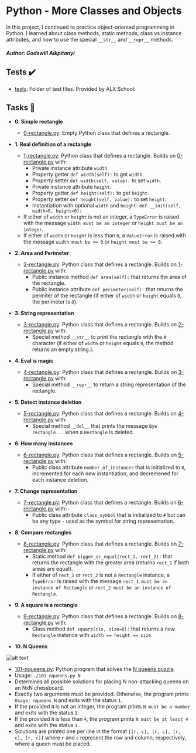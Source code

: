 # Python - More Classes and Objects

In this project, I continued to practice object-oriented programming in Python. I learned about class methods, static methods, class vs instance attributes, and how to use the special `__str__` and `__repr__` methods.

##### Author: Godswill Aikpitanyi

## Tests :heavy_check_mark:

- [tests](./tests): Folder of test files. Provided by ALX School.

## Tasks :page_with_curl:

- **0. Simple rectangle**

  - [0-rectangle.py](./0-rectangle.py): Empty Python class that defines a rectangle.

- **1. Real definition of a rectangle**

  - [1-rectangle.py](./1-rectangle.py): Python class that defines a rectangle. Builds on [0-rectangle.py](./0-rectangle.py) with:
    - Private instance attribute `width`.
    - Property getter `def width(self):` to get `width`.
    - Property setter `def width(self, value):` to set `width`.
    - Private instance attribute `height`.
    - Property getter `def height(self):` to get `height`.
    - Property setter `def height(self, value):` to set `height`.
    - Instantiation with optional `width` and `height`: `def __init(self, width=0, height=0):`
  - If either of `width` or `height` is not an integer, a `TypeError` is raised with the message `width must be an integer` or `height must be an integer`.
  - If either of `width` or `height` is less than `0`, a `ValueError` is raised with the message `width must be >= 0` or `height must be >= 0`.

- **2. Area and Perimeter**

  - [2-rectangle.py](./2-rectangle.py): Python class that defines a rectangle. Builds on [1-rectangle.py](./1-rectangle.py) with:
    - Public instance method `def area(self):` that returns the area of the rectangle.
    - Public instance attribute `def perimeter(self):` that returns the permiter of the rectangle (if either of `width` or `height` equals `0`, the perimeter is `0`).

- **3. String representation**

  - [3-rectangle.py](./3-rectangle.py): Python class that defines a rectangle. Builds on [2-rectangle.py](./2-rectangle.py) with:
    - Special method `__str__` to print the rectangle with the `#` character (if either of `width` or `height` equals `0`, the method returns an empty
      string.).

- **4. Eval is magic**

  - [4-rectangle.py](./4-rectangle.py): Python class that defines a rectangle. Builds on [3-rectangle.py](./3-rectangle.py) with:
    - Special method `__repr__` to return a string representation of the rectangle.

- **5. Detect instance deletion**

  - [5-rectangle.py](./5-rectangle.py): Python class that defines a rectangle. Builds on [4-rectangle.py](./4-rectangle.py) with:
    - Special method `__del__` that prints the message `Bye rectangle...` when a `Rectangle` is deleted.

- **6. How many instances**

  - [6-rectangle.py](./6-rectangle.py): Python class that defines a rectangle. Builds on [5-rectangle.py](./5-rectangle.py) with:
    - Public class attribute `number_of_instances` that is initialized to `0`, incremented for each new instantiation, and decremened for each instance deletion.

- **7. Change representation**

  - [7-rectangle.py](./7-rectangle.py): Python class that defines a rectangle. Builds on [6-rectangle.py](./6-rectangle.py) with:
    - Public class attribute `class_symbol` that is initialized to `#` but can be any type - used as the symbol for string representation.

- **8. Compare rectangles**

  - [8-rectangle.py](./8-rectangle.py): Python class that defines a rectangle. Builds on [7-rectangle.py](./7-rectangle.py) with:
    - Static method `def bigger_or_equal(rect_1, rect_2):` that returns the rectangle with the greater area (returns `rect_1` if both areas are equal).
    - If either of `rect_1` or `rect_2` is not a `Rectangle` instance, a `TypeError` is raised with the message `rect_1 must be an instance of Rectangle` or `rect_2 must be an instance of Rectangle`.

- **9. A square is a rectangle**

  - [9-rectangle.py](./9-rectangle.py): Python class that defines a rectangle. Builds on [8-rectangle.py](./8-rectangle.py) with:
    - Class method `def square(cls, size=0):` that returns a new `Rectangle` instance with `width == height == size`.

- **10. N Queens**

![alt text](http://www.crestbook.com/files/Judit-photo1_602x433.jpg)

- [101-nqueens.py](./101-nqueens.py): Python program that solves the [N queens puzzle](https://en.wikipedia.org/wiki/Eight_queens_puzzle).
- Usage: `./101-nqueens.py N`
- Determines all possible solutions for placing N non-attacking queens on an NxN chessboard.
- Exactly two arguments must be provided. Otherwise, the program prints `Usage: nqueens N` and exits with the status `1`.
- If the provided `N` is not an integer, the program prints `N must be a number` and exits with the status `1`.
- If the provided `N` is less than `4`, the program prints `N must be at least 4` and exits with the status `1`.
- Solutions are printed one per line in the format `[[r, c], [r, c], [r, c], [r, c]]` where `r` and `c` represent the row and column, respectively, where a queen must be placed.
